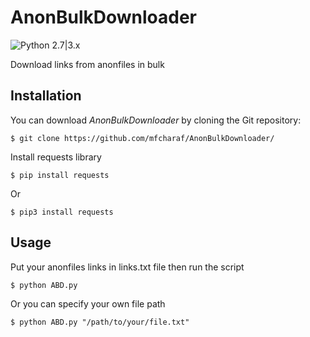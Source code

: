 # AnonBulkDownloader
 ![Python 2.7|3.x](https://img.shields.io/badge/python-2.6|2.7|3.x-yellow.svg)
 
 Download links from anonfiles in bulk
 
## Installation
You can download *AnonBulkDownloader* by cloning the Git repository:
```
$ git clone https://github.com/mfcharaf/AnonBulkDownloader/
```
Install requests library
```
$ pip install requests
```
Or
```
$ pip3 install requests
```

## Usage
Put your anonfiles links in links.txt file then run the script
```
$ python ABD.py
```
Or you can specify your own file path 
```
$ python ABD.py "/path/to/your/file.txt"
```

